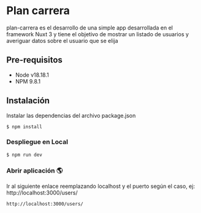 # Plan carrera

plan-carrera es el desarrollo de una simple app desarrollada en el framework Nuxt 3
y tiene el objetivo de mostrar un listado de usuarios y averiguar datos sobre el usuario que se elija

## Pre-requisitos

* Node v18.18.1
* NPM 9.8.1

## Instalación
Instalar las dependencias del archivo package.json

```Shell
$ npm install
```

### Despliegue en Local
```Shell
$ npm run dev
```

### Abrir aplicación 🌎
Ir al siguiente enlace reemplazando localhost y el puerto según el caso, ej:
http://localhost:3000/users/

```http request
http://localhost:3000/users/
```

